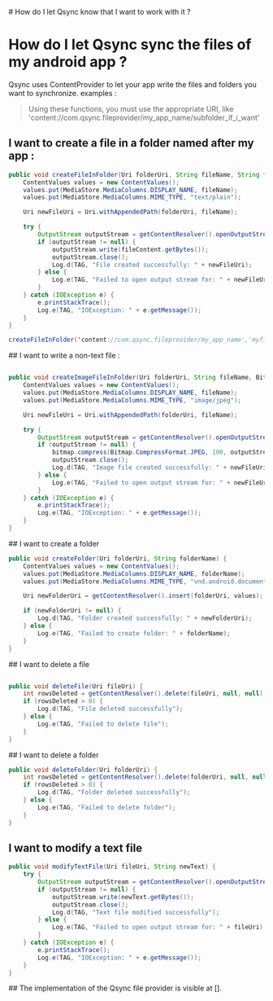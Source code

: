 # How do I let Qsync know that I want to work with it ?




# How do I let Qsync sync the files of my android app ?
Qsync uses ContentProvider to let your app write the files and folders you want to synchronize.
examples :
> Using these functions, you must use the appropriate URI, like 'content://com.qsync.fileprovider/my_app_name/subfolder_if_i_want'

## I want to create a file in a folder named after my app :

```java
public void createFileInFolder(Uri folderUri, String fileName, String fileContent) {
    ContentValues values = new ContentValues();
    values.put(MediaStore.MediaColumns.DISPLAY_NAME, fileName);
    values.put(MediaStore.MediaColumns.MIME_TYPE, "text/plain");

    Uri newFileUri = Uri.withAppendedPath(folderUri, fileName);

    try {
        OutputStream outputStream = getContentResolver().openOutputStream(newFileUri);
        if (outputStream != null) {
            outputStream.write(fileContent.getBytes());
            outputStream.close();
            Log.d(TAG, "File created successfully: " + newFileUri);
        } else {
            Log.e(TAG, "Failed to open output stream for: " + newFileUri);
        }
    } catch (IOException e) {
        e.printStackTrace();
        Log.e(TAG, "IOException: " + e.getMessage());
    }
}

createFileInFolder('content://com.qsync.fileprovider/my_app_name','myfile.txt','this is the text content of the file');
```


## I want to write a non-text file :
```java

public void createImageFileInFolder(Uri folderUri, String fileName, Bitmap bitmap) {
    ContentValues values = new ContentValues();
    values.put(MediaStore.MediaColumns.DISPLAY_NAME, fileName);
    values.put(MediaStore.MediaColumns.MIME_TYPE, "image/jpeg");

    Uri newFileUri = Uri.withAppendedPath(folderUri, fileName);

    try {
        OutputStream outputStream = getContentResolver().openOutputStream(newFileUri);
        if (outputStream != null) {
            bitmap.compress(Bitmap.CompressFormat.JPEG, 100, outputStream);
            outputStream.close();
            Log.d(TAG, "Image file created successfully: " + newFileUri);
        } else {
            Log.e(TAG, "Failed to open output stream for: " + newFileUri);
        }
    } catch (IOException e) {
        e.printStackTrace();
        Log.e(TAG, "IOException: " + e.getMessage());
    }
}
```

## I want to create a folder
```java
public void createFolder(Uri folderUri, String folderName) {
    ContentValues values = new ContentValues();
    values.put(MediaStore.MediaColumns.DISPLAY_NAME, folderName);
    values.put(MediaStore.MediaColumns.MIME_TYPE, "vnd.android.document/directory");

    Uri newFolderUri = getContentResolver().insert(folderUri, values);

    if (newFolderUri != null) {
        Log.d(TAG, "Folder created successfully: " + newFolderUri);
    } else {
        Log.e(TAG, "Failed to create folder: " + folderName);
    }
}

```

## I want to delete a file
```java

public void deleteFile(Uri fileUri) {
    int rowsDeleted = getContentResolver().delete(fileUri, null, null);
    if (rowsDeleted > 0) {
        Log.d(TAG, "File deleted successfully");
    } else {
        Log.e(TAG, "Failed to delete file");
    }
}

```

## I want to delete a folder

```java
public void deleteFolder(Uri folderUri) {
    int rowsDeleted = getContentResolver().delete(folderUri, null, null);
    if (rowsDeleted > 0) {
        Log.d(TAG, "Folder deleted successfully");
    } else {
        Log.e(TAG, "Failed to delete folder");
    }
}

```

## I want to modify a text file

```java
public void modifyTextFile(Uri fileUri, String newText) {
    try {
        OutputStream outputStream = getContentResolver().openOutputStream(fileUri);
        if (outputStream != null) {
            outputStream.write(newText.getBytes());
            outputStream.close();
            Log.d(TAG, "Text file modified successfully");
        } else {
            Log.e(TAG, "Failed to open output stream for: " + fileUri);
        }
    } catch (IOException e) {
        e.printStackTrace();
        Log.e(TAG, "IOException: " + e.getMessage());
    }
}

```

## The implementation of the Qsync file provider is visible at [].